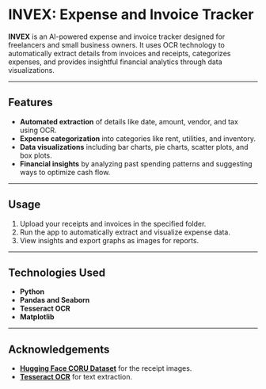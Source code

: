 # INVEX: Expense and Invoice Tracker  

**INVEX** is an AI-powered expense and invoice tracker designed for freelancers and small business owners. It uses OCR technology to automatically extract details from invoices and receipts, categorizes expenses, and provides insightful financial analytics through data visualizations.  

---

## Features  
- **Automated extraction** of details like date, amount, vendor, and tax using OCR.  
- **Expense categorization** into categories like rent, utilities, and inventory.  
- **Data visualizations** including bar charts, pie charts, scatter plots, and box plots.  
- **Financial insights** by analyzing past spending patterns and suggesting ways to optimize cash flow.  

---

## Usage  
1. Upload your receipts and invoices in the specified folder.  
2. Run the app to automatically extract and visualize expense data.  
3. View insights and export graphs as images for reports.  

---

## Technologies Used  
- **Python**  
- **Pandas and Seaborn**  
- **Tesseract OCR**  
- **Matplotlib**  
 
---

## Acknowledgements  
- **[Hugging Face CORU Dataset](https://huggingface.co/datasets/)** for the receipt images.  
- **[Tesseract OCR](https://github.com/tesseract-ocr/tesseract)** for text extraction.  
